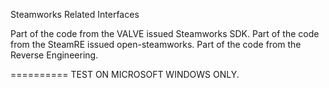 Steamworks Related Interfaces

Part of the code from the VALVE issued Steamworks SDK.
Part of the code from the SteamRE issued open-steamworks.
Part of the code from the Reverse Engineering.

==========
TEST ON MICROSOFT WINDOWS ONLY.
